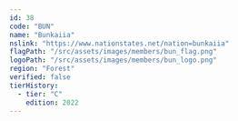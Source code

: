 ```yaml
---
id: 38
code: "BUN"
name: "Bunkaiia"
nslink: "https://www.nationstates.net/nation=bunkaiia"
flagPath: "/src/assets/images/members/bun_flag.png"
logoPath: "/src/assets/images/members/bun_logo.png"
region: "Forest"
verified: false
tierHistory:
  - tier: "C"
    edition: 2022
---
```

